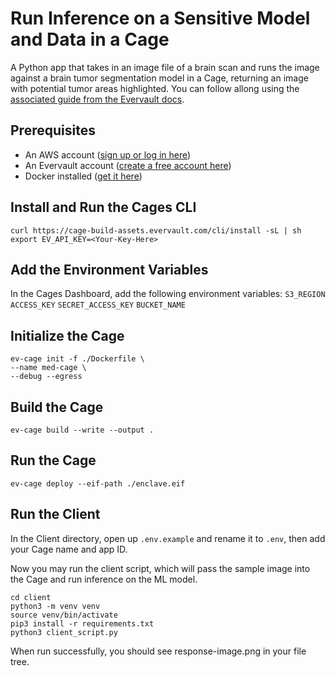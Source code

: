 # Run Inference on a Sensitive Model and Data in a Cage

A Python app that takes in an image file of a brain scan and runs the image against a brain tumor segmentation model in a Cage, returning an image with potential tumor areas highlighted. You can follow allong using the [associated guide from the Evervault docs](https://docs.evervault.com/guides/cages-medical-data).


## Prerequisites

- An AWS account ([sign up or log in here](https://portal.aws.amazon.com/))
- An Evervault account ([create a free account here](https://app.evervault.com/register))
- Docker installed ([get it here](https://docs.docker.com/get-docker/))


## Install and Run the Cages CLI

```
curl https://cage-build-assets.evervault.com/cli/install -sL | sh
export EV_API_KEY=<Your-Key-Here>
```


## Add the Environment Variables
In the Cages Dashboard, add the following environment variables:
`S3_REGION`
`ACCESS_KEY`
`SECRET_ACCESS_KEY`
`BUCKET_NAME`


## Initialize the Cage

```
ev-cage init -f ./Dockerfile \
--name med-cage \
--debug --egress
```


## Build the Cage

`ev-cage build --write --output .`


## Run the Cage

`ev-cage deploy --eif-path ./enclave.eif`

## Run the Client

In the Client directory, open up `.env.example` and rename it to `.env`, then add your Cage name and app ID.

Now you may run the client script, which will pass the sample image into the Cage and run inference on the ML model. 

```
cd client
python3 -m venv venv
source venv/bin/activate
pip3 install -r requirements.txt
python3 client_script.py
```

When run successfully, you should see response-image.png in your file tree.